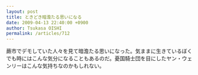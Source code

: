 ```yaml
---
layout: post
title: ときどき暗澹たる思いになる
date: 2009-04-13 22:40:00 +0900
author: Tsukasa OISHI
permalink: /articles/712
---
```


蕨市でデモしていた人々を見て暗澹たる思いになった。気ままに生きているぼくでも時にはこんな気分になることもあるのだ。憂国騎士団を目にしたヤン・ウェンリーはこんな気持ちなのかもしれない。

